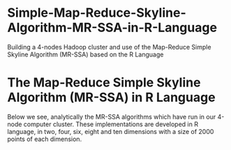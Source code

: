 # Simple-Map-Reduce-Skyline-Algorithm-MR-SSA-in-R-Language
 Building a 4-nodes Hadoop cluster and use of the Map-Reduce Simple Skyline Algorithm (MR-SSA) based on the R Language 
 
# The Map-Reduce Simple Skyline Algorithm (MR-SSA) in R Language

Below we see, analytically the MR-SSA algorithms which have run in our 4-node computer cluster. These implementations are developed in R language, in two, four, six, eight and ten dimensions with a size of 2000 points of each dimension. 

